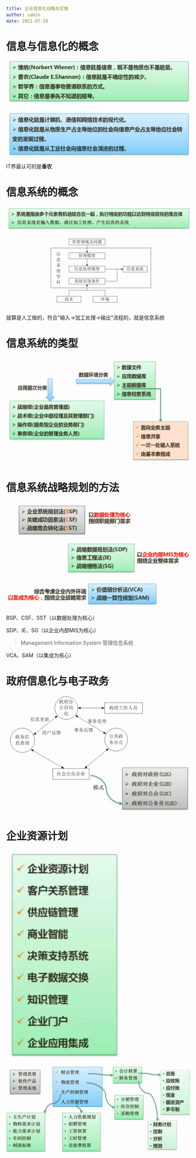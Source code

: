 ```yaml
title: 企业信息化战略与实施
author: samin
date: 2021-07-28
```

# 信息与信息化的概念

![](./pic/信息与信息化的概念.png)

IT界最认可的是**香农**

# 信息系统的概念

![](./pic/信息系统的概念.png)

就算是人工做的，符合"输入->加工处理->输出"流程的，就是信息系统

# 信息系统的类型

![](./pic/信息系统的类型.png)

# 信息系统战略规划的方法

![](./pic/信息系统战略规划的方法.png)

BSP、CSF、SST（以数据处理为核心）

SDP、IE、SG（以企业内部MIS为核心）

> Management Information System 管理信息系统

VCA、SAM（以集成为核心）

# 政府信息化与电子政务

![](./pic/电子政务.png)

# 企业资源计划

![](./pic/企业信息化.png)

![](./pic/ERP.png)